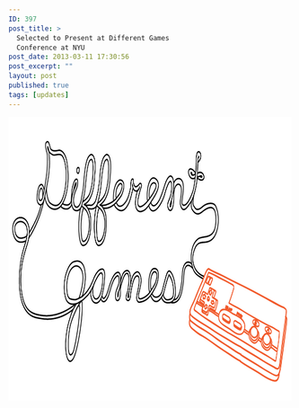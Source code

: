 ```yaml
---
ID: 397
post_title: >
  Selected to Present at Different Games
  Conference at NYU
post_date: 2013-03-11 17:30:56
post_excerpt: ""
layout: post
published: true
tags: [updates]
---
```

<a href="/uploads/2013/03/diffffffffffffffffff1.png"><img class="alignnone size-full wp-image-398" alt="diffffffffffffffffff1" src="/uploads/2013/03/diffffffffffffffffff1.png" width="1000" height="505" /></a>
